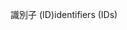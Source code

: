 <span data-ttu-id="6c331-101">識別子 (ID)</span><span class="sxs-lookup"><span data-stu-id="6c331-101">identifiers (IDs)</span></span>